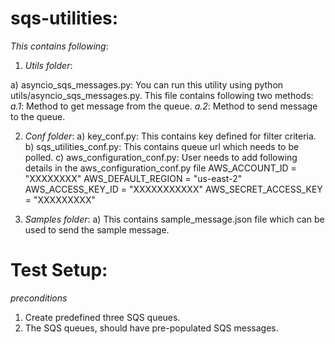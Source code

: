# sqs-utilities:

_This contains following_:

1) _Utils folder_:

 a) asyncio_sqs_messages.py: You can run this utility using python utils/asyncio_sqs_messages.py. This file contains following two methods:
_a.1_: Method to get message from the queue.
_a.2_: Method to send message to the queue.

2) _Conf folder_:
a) key_conf.py: This contains key defined for filter criteria.
b) sqs_utilities_conf.py: This contains queue url which needs to be polled.
c) aws_configuration_conf.py: User needs to add following details in the aws_configuration_conf.py file
AWS_ACCOUNT_ID = "XXXXXXXX"
AWS_DEFAULT_REGION = "us-east-2"
AWS_ACCESS_KEY_ID = "XXXXXXXXXXX"
AWS_SECRET_ACCESS_KEY = "XXXXXXXXX"

3) _Samples folder_:
a) This contains sample_message.json file which can be used to send the sample message.

# Test Setup:

_preconditions_

1) Create predefined three SQS queues.
2) The SQS queues, should have pre-populated SQS messages.
